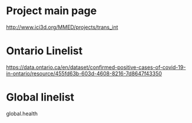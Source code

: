 # Project main page

http://www.ici3d.org/MMED/projects/trans_int

# Ontario Linelist

https://data.ontario.ca/en/dataset/confirmed-positive-cases-of-covid-19-in-ontario/resource/455fd63b-603d-4608-8216-7d8647f43350

# Global linelist

global.health

